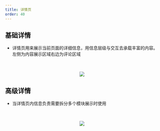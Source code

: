 ```yaml
---
title: 详情页
order: 40
---
```


## 基础详情

- 详情页用来展示当前页面的详细信息，用信息层级与交互去承载丰富的内容。左侧为内容展示区域右边为评论区域
</br>
</br>
<div align=center>
<img src="assets/images/layout/detail-basic.png" />
</div>

## 高级详情

- 当详情页内信息负责需要拆分多个模块展示时使用
</br>
</br>
<div align=center>
<img src="assets/images/layout/detail-advance.png" />
</div>